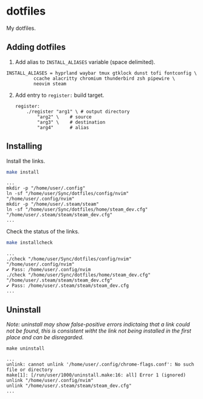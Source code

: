 # dotfiles

My dotfiles.

## Adding dotfiles
1. Add alias to `INSTALL_ALIASES` variable (space delimited).
```make
INSTALL_ALIASES = hyprland waybar tmux gtklock dunst tofi fontconfig \
		  ccache alacritty chromium thunderbird zsh pipewire \
		  neovim steam
```

2. Add entry to `register:` build target.
    ```make
    register:
    	./register "arg1" \	# output directory
    		"arg2" \	# source
    		"arg3" \	# destination
    		"arg4"		# alias
    ```

## Installing

Install the links.

```bash
make install
```

```
...
mkdir -p "/home/user/.config"
ln -sf "/home/user/Sync/dotfiles/config/nvim" "/home/user/.config/nvim"
mkdir -p "/home/user/.steam/steam"
ln -sf "/home/user/Sync/dotfiles/home/steam_dev.cfg" "/home/user/.steam/steam/steam_dev.cfg"
...
```

Check the status of the links.

```bash
make installcheck
```

```
...
./check "/home/user/Sync/dotfiles/config/nvim" "/home/user/.config/nvim"
✔ Pass: /home/user/.config/nvim
./check "/home/user/Sync/dotfiles/home/steam_dev.cfg" "/home/user/.steam/steam/steam_dev.cfg"
✔ Pass: /home/user/.steam/steam/steam_dev.cfg
...
```

## Uninstall

*Note: uninstall may show false-positive errors indictaing that a link
could not be found, this is consistent witht the link not being
installed in the first place and can be disregarded.*

```
make uninstall
```

```
...
unlink: cannot unlink '/home/user/.config/chrome-flags.conf': No such file or directory
make[1]: [/run/user/1000/uninstall.make:16: all] Error 1 (ignored)
unlink "/home/user/.config/nvim"
unlink "/home/user/.steam/steam/steam_dev.cfg"
...
```
